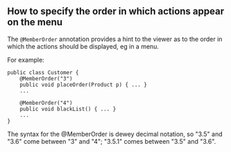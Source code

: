 How to specify the order in which actions appear on the menu
------------------------------------------------------------

The `@MemberOrder` annotation provides a hint to the viewer as to the
order in which the actions should be displayed, eg in a menu.

For example:

    public class Customer {
        @MemberOrder("3")
        public void placeOrder(Product p) { ... }
        ...

        @MemberOrder("4")
        public void blackList() { ... }
        ...
    }

The syntax for the @MemberOrder is dewey decimal notation, so "3.5" and
"3.6" come between "3" and "4"; "3.5.1" comes between "3.5" and "3.6".


